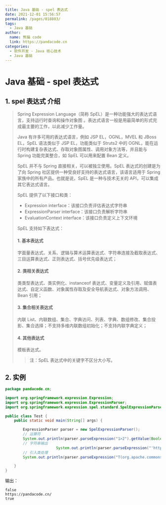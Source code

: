 ```yaml
---
title: Java 基础 - spel 表达式
date: 2021-12-01 15:56:57
permalink: /pages/018803/
tags: 
  - Java 基础
author: 
  name: 熊猫 code
  link: https://pandacode.cn
categories: 
  - 软件开发 - Java 核心技术
  - Java 基础
---
```


# Java 基础 - spel 表达式

## 1. spel 表达式 介绍

> Spring Expression Language（简称 SpEL）是一种功能强大的表达式语言，支持运行时查询和操作对象图 。表达式语言一般是用最简单的形式完成最主要的工作，以此减少工作量。
>
> Java 有许多可用的表达式语言，例如 JSP EL，OGNL，MVEL 和 JBoss EL，SpEL 语法类似于 JSP EL，功能类似于 Struts2 中的 OGNL，能在运行时构建复杂表达式、存取对象图属性、调用对象方法等，并且能与 Spring 功能完美整合，如 SpEL 可以用来配置 Bean 定义。
>
> SpEL 并不与 Spring 直接相关，可以被独立使用。SpEL 表达式的创建是为了向 Spring 社区提供一种受良好支持的表达式语言，该语言适用于 Spring 家族中的所有产品。也就是说，SpEL 是一种与技术无关的 API，可以集成其它表达式语言。
>
> SpEL 提供了以下接口和类：
>
> - Expression interface：该接口负责评估表达式字符串
> - ExpressionParser interface：该接口负责解析字符串
> - EvaluationContext interface：该接口负责定义上下文环境
>
> 
> SpEL 支持如下表达式：
>
> #### 1. 基本表达式
>
> 字面量表达式、关系、逻辑与算术运算表达式、字符串连接及截取表达式、三目运算表达式、正则表达式、括号优先级表达式；
>
> #### 2. 类相关表达式
>
> 类类型表达式、类实例化、instanceof 表达式、变量定义及引用、赋值表达式、自定义函数、对象属性存取及安全导航表达式、对象方法调用、Bean 引用；
>
> #### 3. 集合相关表达式
>
> 内联 List、内联数组、集合、字典访问、列表、字典、数组修改、集合投影、集合选择；不支持多维内联数组初始化；不支持内联字典定义；
>
> #### 4. 其他表达式
>
> 模板表达式。
>
> > 注：SpEL 表达式中的关键字不区分大小写。

## 2. 实例

```java
package pandacode.cn;

import org.springframework.expression.Expression;
import org.springframework.expression.ExpressionParser;
import org.springframework.expression.spel.standard.SpelExpressionParser;

public class Test {
    public static void main(String[] args) {

        ExpressionParser parser = new SpelExpressionParser();
        // 运算符
        System.out.println(parser.parseExpression("1>2").getValue(Boolean.class));
        // 字符串输出
        			   System.out.println(parser.parseExpression("'https://pandacode.cn'.concat('/')").getValue(String.class));
        // 引入类处理
        System.out.println(parser.parseExpression("T(org.apache.commons.lang.StringUtils).isBlank('')").getValue(Boolean.class));

    }
}
```

输出：

```
false
https://pandacode.cn/
true
```

